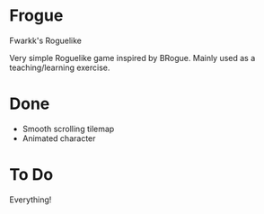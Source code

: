 Frogue
======

Fwarkk's Roguelike

Very simple Roguelike game inspired by BRogue. Mainly used as a teaching/learning exercise.

Done
====
- Smooth scrolling tilemap
- Animated character

To Do
=====
Everything!
